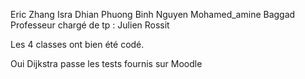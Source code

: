 Eric Zhang 
Isra Dhian 
Phuong Binh Nguyen
Mohamed_amine Baggad 
Professeur chargé de tp : Julien Rossit

Les 4 classes ont bien été codé. 

Oui Dijkstra passe les tests fournis sur Moodle